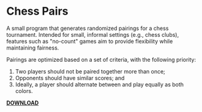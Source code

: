 # Chess Pairs

A small program that generates randomized pairings for a chess tournament. Intended for small, informal settings (e.g., chess clubs), features such as "no-count" games aim to provide flexibility while maintaining fairness.

Pairings are optimized based on a set of criteria, with the following priority:

1. Two players should not be paired together more than once;
2. Opponents should have similar scores; and
3. Ideally, a player should alternate between and play equally as both colors.

[**DOWNLOAD**](http://github.com/armanbilge/ChessPairs/releases)

